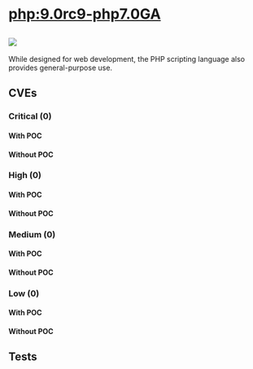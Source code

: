 # [php:9.0rc9-php7.0GA](https://hub.docker.com/_/php?tab=tags)
![](https://img.shields.io/static/v1?label=tag&message=9.0rc9-php7.0GA&color=blue)
---
<p>
While designed for web development, the PHP scripting language also provides general-purpose use.
</p>

## CVEs
### Critical (0)
#### With POC

#### Without POC


### High (0)
#### With POC

#### Without POC


### Medium (0)
#### With POC

#### Without POC


### Low (0)
#### With POC

#### Without POC


## Tests

